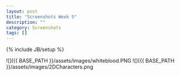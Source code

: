 ```yaml
---
layout: post
title: "Screenshots Week 5"
description: ""
category: Screenshots
tags: []
---
```

{% include JB/setup %}


![]({{ BASE_PATH }}/assets/images/whiteblood.PNG
![]({{ BASE_PATH }}/assets/images/2DCharacters.png